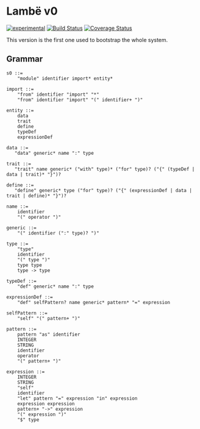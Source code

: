# Lambë v0

[![experimental](http://badges.github.io/stability-badges/dist/experimental.svg)](http://github.com/badges/stability-badges)
[![Build Status](https://travis-ci.org/d-plaindoux/lambe.svg?branch=master)](https://travis-ci.org/d-plaindoux/lambe?branch=master)
[![Coverage Status](https://coveralls.io/repos/github/d-plaindoux/lambe/badge.svg?branch=master)](https://coveralls.io/github/d-plaindoux/lambe?branch=master)

This version is the first one used to bootstrap the whole system.

## Grammar

```
s0 ::=
    "module" identifier import* entity*

import ::=
    "from" identifier "import" "*"
    "from" identifier "import" "(" identifier+ ")"

entity ::=
    data
    trait
    define
    typeDef
    expressionDef

data ::=
   "data" generic* name ":" type

trait ::=
   "trait" name generic* ("with" type)* ("for" type)? ("{" (typeDef | data | trait)* "}")?

define ::=
   "define" generic* type ("for" type)? ("{" (expressionDef | data | trait | define)* "}")?

name ::=
    identifier
    "(" operator ")"

generic ::=
    "(" identifier (":" type)? ")"

type ::=
    "type"
    identifier
    "(" type ")"
    type type
    type -> type

typeDef ::=
    "def" generic* name ":" type

expressionDef ::=
    "def" selfPattern? name generic* pattern* "=" expression

selfPattern ::=
    "self" "(" pattern+ ")"

pattern ::=
    pattern "as" identifier
    INTEGER
    STRING
    identifier
    operator
    "(" pattern+ ")"

expression ::=
    INTEGER
    STRING
    "self"
    identifier
    "let" pattern "=" expression "in" expression
    expression expression
    pattern+ "->" expression
    "(" expression ")"
    "$" type
```
